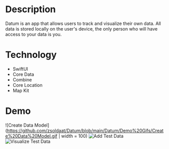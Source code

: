 # Description

Datum is an app that allows users to track and visualize their own data. All data is stored locally on the user's device, the only person who will have access to your data is you. 

# Technology

- SwiftUI
- Core Data
- Combine
- Core Location
- Map Kit

# Demo

![Create Data Model](https://github.com/zsoldaat/Datum/blob/main/Datum/Demo%20Gifs/Create%20Data%20Model.gif | width = 100)
![Add Test Data](https://github.com/zsoldaat/Datum/blob/main/Datum/Demo%20Gifs/Add%20Test%20Data.gif)
![Visualize Test Data](https://github.com/zsoldaat/Datum/blob/main/Datum/Demo%20Gifs/Visualize%20Test%20Data.gif)
